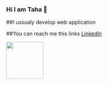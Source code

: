 ### Hi I am Taha 👋


##I ussualy develop web application

##You can reach me this links
<a target="blank" href="https://www.linkedin.com/in/taha-ince-315411217/">Linkedln</a>



<a target="blank"><img align="center" src="https://media-exp1.licdn.com/dms/image/C4E03AQGpjzkwJ0P1Nw/profile-displayphoto-shrink_200_200/0/1633897429408?e=1660176000&v=beta&t=h0FAfAWj8fvsriOUhLbtWYj0__aeimTWyn6JVz7U34M" height="100" /></a>


